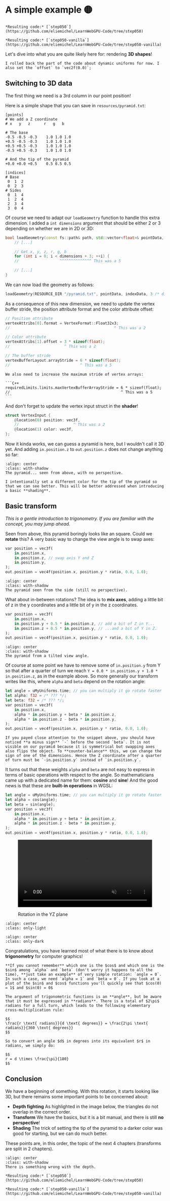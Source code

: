 A simple example <span class="bullet">🟡</span>
================

````{tab} With webgpu.hpp
*Resulting code:* [`step050`](https://github.com/eliemichel/LearnWebGPU-Code/tree/step050)
````

````{tab} Vanilla webgpu.h
*Resulting code:* [`step050-vanilla`](https://github.com/eliemichel/LearnWebGPU-Code/tree/step050-vanilla)
````

Let's dive into what you are quite likely here for: rendering **3D shapes**!

```{note}
I rolled back the part of the code about dynamic uniforms for now. I also set the `offset` to `vec2f(0.0)`;
```

Switching to 3D data
--------------------

The first thing we need is a 3rd column in our point position!

Here is a simple shape that you can save in `resources/pyramid.txt`:

```
[points]
# We add a Z coordinate
# x   y   z      r   g   b

# The base
-0.5 -0.5 -0.3    1.0 1.0 1.0
+0.5 -0.5 -0.3    1.0 1.0 1.0
+0.5 +0.5 -0.3    1.0 1.0 1.0
-0.5 +0.5 -0.3    1.0 1.0 1.0

# And the tip of the pyramid
+0.0 +0.0 +0.5    0.5 0.5 0.5

[indices]
# Base
 0  1  2
 0  2  3
# Sides
 0  1  4
 1  2  4
 2  3  4
 3  0  4
```

Of course we need to adapt our `loadGeometry` function to handle this extra dimension. I added a `int dimensions` argument that should be either 2 or 3 depending on whether we are in 2D or 3D:

```C++
bool loadGeometry(const fs::path& path, std::vector<float>& pointData, std::vector<uint16_t>& indexData, int dimensions) {
	// [...]

	// Get x, y, z, r, g, b
	for (int i = 0; i < dimensions + 3; ++i) {
	//                  ^^^^^^^^^^^^^^ This was a 5

	// [...]
}
```

We can now load the geometry as follows:

```C++
loadGeometry(RESOURCE_DIR "/pyramid.txt", pointData, indexData, 3 /* dimensions */);
```

As a consequence of this new dimension, we need to update the vertex buffer stride, the position attribute format and the color attribute offset:

```C++
// Position attribute
vertexAttribs[0].format = VertexFormat::Float32x3;
//                                              ^ This was a 2

// Color attribute
vertexAttribs[1].offset = 3 * sizeof(float);
//                        ^ This was a 2

// The buffer stride
vertexBufferLayout.arrayStride = 6 * sizeof(float);
//                               ^ This was a 5
```

````{note}
We also need to increase the maximum stride of vertex arrays:

```C++
requiredLimits.limits.maxVertexBufferArrayStride = 6 * sizeof(float);
//                                                 ^ This was a 5
```
````

And don't forget to update the vertex input struct in the **shader**!

```rust
struct VertexInput {
	@location(0) position: vec3f,
	//                        ^ This was a 2
	@location(1) color: vec3f,
};
```

Now it kinda works, we can guess a pyramid is here, but I wouldn't call it 3D yet. And adding `in.position.z` to `out.position.z` does not change anything so far:

```{figure} /images/pyramid-base.png
:align: center
:class: with-shadow
The pyramid... seen from above, with no perspective.
```

```{note}
I intentionally set a different color for the tip of the pyramid so that we can see better. This will be better addressed when introducing a basic **shading**.
```

Basic transform
---------------

*This is a gentle introduction to trigonometry. If you are familiar with the concept, you may jump ahead.*

Seen from above, this pyramid boringly looks like an square. Could we **rotate** this? A very basic way to change the view angle is to swap axes:

```rust
var position = vec3f(
	in.position.x,
	in.position.z, // swap axis Y and Z
	in.position.y,
);
out.position = vec4f(position.x, position.y * ratio, 0.0, 1.0);
```

```{figure} /images/pyramid-side.png
:align: center
:class: with-shadow
The pyramid seen from the side (still no perspective).
```

What about in-between rotations? The idea is to **mix axes**, adding a little bit of z in the y coordinates and a little bit of y in the z coordinates.

```rust
var position = vec3f(
	in.position.x,
	in.position.y + 0.5 * in.position.z, // add a bit of Z in Y...
	in.position.z + 0.5 * in.position.y, // ...and a bit of Y in Z.
);
out.position = vec4f(position.x, position.y * ratio, 0.0, 1.0);
```

```{figure} /images/pyramid-tilted.png
:align: center
:class: with-shadow
The pyramid from a tilted view angle.
```

Of course at some point we have to remove some of `in.position.y` from Y so that after a quarter of turn we reach `Y = 0.0 * in.position.y + 1.0 * in.position.z`, as in the example above. So more generally our transform writes like this, where `alpha` and `beta` depend on the rotation angle:

```rust
let angle = uMyUniforms.time; // you can multiply it go rotate faster
let alpha: f32 = /* ??? */;
let beta: f32 = /* ??? */;
var position = vec3f(
	in.position.x,
	alpha * in.position.y + beta * in.position.z,
	alpha * in.position.z - beta * in.position.y,
);
out.position = vec4f(position.x, position.y * ratio, 0.0, 1.0);
```

```{note}
If you payed close attention to the snippet above, you should have noticed **a minus sign** `-` before the second `beta`. It is not visible on our pyramid because it is symmetrical but swapping axes also flips the object. To **counter-balance** this, we can change the sign of one of the dimensions. Hence the Z coordinate after a quarter of turn must be `-in.position.y` instead of `in.position.y`.
```

It turns out that these weights `alpha` and `beta` are not easy to express in terms of basic operations with respect to the angle. So mathematicians came up with a dedicated name for them: **cosine** and **sine**! And the good news is that these are **built-in operations** in WGSL:

```rust
let angle = uMyUniforms.time; // you can multiply it go rotate faster
let alpha = cos(angle);
let beta = sin(angle);
var position = vec3f(
	in.position.x,
	alpha * in.position.y + beta * in.position.z,
	alpha * in.position.z - beta * in.position.y,
);
out.position = vec4f(position.x, position.y * ratio, 0.0, 1.0);
```

<figure class="align-center">
	<video autoplay loop muted inline nocontrols style="width:100%;height:auto;max-width:642px">
		<source src="../../_static/pyramid-ryz.mp4" type="video/mp4">
	</video>
	<figcaption>
		<p><span class="caption-text">Rotation in the YZ plane</span></p>
	</figcaption>
</figure>

```{image} /images/trigo-light.svg
:align: center
:class: only-light
```

```{image} /images/trigo-dark.svg
:align: center
:class: only-dark
```

Congratulations, you have learned most of what there is to know about **trigonometry** for computer graphics!

```{hint}
**If you cannot remember** which one is the $cos$ and which one is the $sin$ among `alpha` and `beta` (don't worry it happens to all the time), **just take an example** of very simple rotation: `angle = 0`. In such a case, we need `alpha = 1` and `beta = 0`. If you look at a plot of the $sin$ and $cos$ functions you'll quickly see that $cos(0) = 1$ and $sin(0) = 0$
```

```{important}
The argument of trigonometric functions is an **angle**, but be aware that it must be expressed in **radians**. There is a total of $2\pi$ radians for a full turn, which leads to the following elementary cross-multiplication rule:

$$
\frac{r \text{ radians}}{d \text{ degrees}} = \frac{2\pi \text{ radians}}{360 \text{ degrees}}
$$

So to convert an angle $d$ in degrees into its equivalent $r$ in radians, we simply do:

$$
r = d \times \frac{\pi}{180}
$$
```

Conclusion
----------

We have a beginning of something. With this rotation, it starts looking like 3D, but there remains some important points to be concerned about:

 - **Depth fighting** As highlighted in the image below, the triangles do not overlap in the correct order.
 - **Transform** We have the basics, but it is a bit manual, and there is still **no perspective**!
 - **Shading** The trick of setting the tip of the pyramid to a darker color was good for starting, but we can do much better.

These points are, in this order, the topic of the next 4 chapters (transforms are split in 2 chapters).

```{figure} /images/pyramid-zissue.png
:align: center
:class: with-shadow
There is something wrong with the depth.
```

````{tab} With webgpu.hpp
*Resulting code:* [`step050`](https://github.com/eliemichel/LearnWebGPU-Code/tree/step050)
````

````{tab} Vanilla webgpu.h
*Resulting code:* [`step050-vanilla`](https://github.com/eliemichel/LearnWebGPU-Code/tree/step050-vanilla)
````
